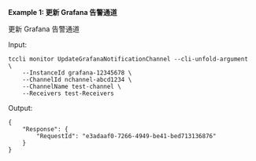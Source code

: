 **Example 1: 更新 Grafana 告警通道**

更新 Grafana 告警通道

Input: 

```
tccli monitor UpdateGrafanaNotificationChannel --cli-unfold-argument  \
    --InstanceId grafana-12345678 \
    --ChannelId nchannel-abcd1234 \
    --ChannelName test-channel \
    --Receivers test-Receivers
```

Output: 
```
{
    "Response": {
        "RequestId": "e3adaaf0-7266-4949-be41-bed713136876"
    }
}
```

